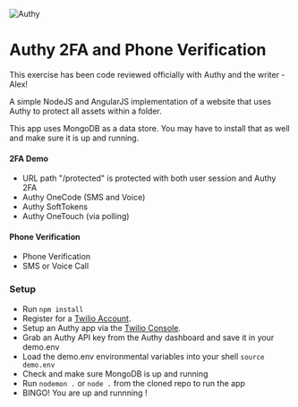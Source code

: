 ![Authy](https://raw.githubusercontent.com/AuthySE/Authy-demo/master/authy-logo.png)

# Authy 2FA and Phone Verification

This exercise has been code reviewed officially with Authy and the  writer - Alex!

A simple NodeJS and AngularJS implementation of a website that uses Authy to protect all assets within a folder.  

This app uses MongoDB as a data store.  You may have to install that as well and make sure it is up and running.

#### 2FA Demo
- URL path "/protected" is protected with both user session and Authy 2FA
- Authy OneCode (SMS and Voice)
- Authy SoftTokens
- Authy OneTouch (via polling)

#### Phone Verification
- Phone Verification
- SMS or Voice Call

### Setup
- Run `npm install`
- Register for a [Twilio Account](https://www.twilio.com/).
- Setup an Authy app via the [Twilio Console](https://twilio.com/console).
- Grab an Authy API key from the Authy dashboard and save it in your demo.env
- Load the demo.env environmental variables into your shell `source demo.env`
- Check and make sure MongoDB is up and running
- Run `nodemon .` or `node .` from the cloned repo to run the app
- BINGO! You are up and runnning !

